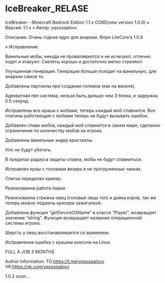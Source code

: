 # IceBreaker_RELASE
IceBreaker - Minecraft Bedrock Edition 1.1.x CORE(new version 1.0.0)
» Версия: 1.1.x
» Автор: yqsosqalovv

Описание: Очень годное ядро для анархии. Форк LiteCore’a 1.0.9

» Исправления:

Ванильные мобы, никуда не проваливаются и не исчезают, отлично ходят и атакуют. Скелеты хорошо и достаточно метко стреляют.

Улучшенная генерация. Генерация больше походит на ванильную, для анархии самое то.

Добавлены партиклы при создании големов (как на ваниле).

Адекватная пвп система, нельзя быть дальше чем 3 блока, и задержка 0.5 секунд.

Исправлены все краши с мобами, теперь каждый моб спавнится. Все плагины работающие с мобами теперь не будут вызывать ошибок.

Добавлен спавн мобов, каждый моб спавнится в своем мире, сделанно ограничение по количеству мобов на игрока.

Добавлены ванильные эндер кристаллы.

Нпс не будут убегать.

В пределах радиуса защиты спавна, мобы не будут спавниться.

Исправлен краш с головами визера в не прогруженных чанках.

Слегка переделан крипер.

Реализованна работа бирки.

Реализованна стрижка овец (головые овцы топ) и дойка коров, так же теперь можно поджечь крипера зажигалкой.

Добавлена функция “getDeviceOSName” в классе “Player”, возвращает значение “string”. Функция возвращает название операционной системы игрока.

Шерсть у овец восстанавливается со временем.

Исправленна ошибка с крашем консоли на Linux.

FULL A JOB 3 MONTHS

Author Information:
TG:https://t.me/yqsosqalovv
VK:https://vk.com/yqsosqalovv

1.0.2 soon...
